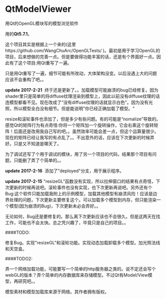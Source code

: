 # QtModelViewer
用Qt的OpenGL模块写的模型浏览软件

用的**Qt5.7.1**。


这个项目其实是根据上一个来的(这里https://github.com/WangChuArc/OpenGLTests/  )。最初是用于学习OpenGL的项目，后来想做的完善一点。但是要做得功能丰富的话，还是有个界面好一点。因此有了这个项目:用Qt重写了一遍。


只是用Qt重写了一遍，细节可能有所改动，大体架构没变。以后没遇上大的问题应该不会重构了吧。。


**update 2017-2-21**  终于还是更新了。。加载模型可能崩溃的bug已经修复。因为shader里只是简单的将diffuse纹理渲染到模型上，因此以前没有diffuse纹理的话连模型都看不见。现在改成了“没有diffuse纹理的话就显示白色”。因为没有光照，所以模型全白没有细节。但是能说明"你已经正确加载了模型。"


resize和滚轮事件也添加了，但是多少有些问题。有的可能是“nomalize”导致的。感觉Qt的矩阵行为有点奇怪:你将一个矩阵加一个旋转操作，它会右乘这个旋转矩阵！后面还是改用我自己写的吧。。虽然效率可能会差一点，但这个运算量很少。现在的矩阵已经让我写的有点乱了。。不出意外的话，应该在下次更新的时候弄好。只是又不知道是哪天了。


为了调试还写了个用于调试的模块，用了另一个项目的代码，结果那个项目有问题，只能删了弄了个简单的。。


**update 2017-2-16**  添加了"deployed"分支，用于展示程序。


**update 2017-2-15**  "resizeGL"函数没有实现，所以拉伸窗口的结果有点奇怪，下次更新的时候再说吧。滚轮事件也没有实现，也下次更新再说吧。另外还有个Bug:这个软件只能加载我附上的示例模型，加载其他模型有崩溃风险！应该是边界处理的问题，下次更新主要修复这个。可以加载多个模型到内存，但只能渲染一个模型(因为崩溃的Bug)，下次更新未必会弄好。。


无论如何，Bug还是要修复的。那么离下次更新应该也不会很久。但是这两天在找工作，可能也不会太快。总之凭兴趣了，毕竟只是自己的项目。。


####TODO:

修复Bug。实现"resizeGL"和滚轮功能。实现动态加载卸载多个模型。加光照法线和天空盒。


####TODO2:

弄一个网络加载功能，可能要写一个简单的http服务器之类的。说不定还会写个webGL的版本？弄个简单的内存数据库来存储模型。不过Qt有Model/View模型，再研究吧。。


模型素材和模型加载库来源于网络。其作者拥有版权。
